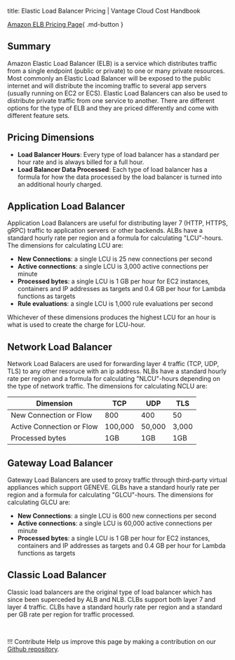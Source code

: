 title: Elastic Load Balancer Pricing | Vantage Cloud Cost Handbook

[Amazon ELB Pricing Page](https://aws.amazon.com/elasticloadbalancing/pricing/){ .md-button }

## Summary

Amazon Elastic Load Balancer (ELB) is a service which distributes traffic from a single endpoint (public or private) to one or many private resources. Most commonly an Elastic Load Balancer will be exposed to the public internet and will distribute the incoming traffic to several app servers (usually running on EC2 or ECS). Elastic Load Balancers can also be used to distribute private traffic from one service to another. There are different options for the type of ELB and they are priced differently and come with different feature sets.

## Pricing Dimensions

* **Load Balancer Hours**: Every type of load balancer has a standard per hour rate and is always billed for a full hour.
* **Load Balancer Data Processed**: Each type of load balancer has a formula for how the data processed by the load balancer is turned into an additional hourly charged.

## Application Load Balancer
Application Load Balancers are useful for distributing layer 7 (HTTP, HTTPS, gRPC) traffic to application servers or other backends. ALBs have a standard hourly rate per region and a formula for calculating "LCU"-hours. The dimensions for calculating LCU are:

* **New Connections**: a single LCU is 25 new connections per second
* **Active connections**: a single LCU is 3,000 active connections per minute
* **Processed bytes**: a single LCU is 1 GB per hour for EC2 instances, containers and IP addresses as targets and 0.4 GB per hour for Lambda functions as targets
* **Rule evaluations**: a single LCU is 1,000 rule evaluations per second

Whichever of these dimensions produces the highest LCU for an hour is what is used to create the charge for LCU-hour.

## Network Load Balancer
Network Load Balacers are used for forwarding layer 4 traffic (TCP, UDP, TLS) to any other resoruce with an ip address. NLBs have a standard hourly rate per region and a formula for calculating "NLCU"-hours depending on the type of network traffic. The dimensions for calculating NCLU are:

| Dimension   | TCP         | UDP | TLS |
| ----------- | ----------- |-----|-----|
| New Connection or Flow | 800 | 400 | 50 |
| Active Connection or Flow | 100,000 | 50,000 | 3,000 |
| Processed bytes | 1GB | 1GB | 1GB |
 

## Gateway Load Balancer
Gateway Load Balancers are used to proxy traffic through third-party virtual appliances which support GENEVE. GLBs have a standard hourly rate per region and a formula for calculating "GLCU"-hours. The dimensions for calculating GLCU are:

* **New Connections**: a single LCU is 600 new connections per second
* **Active connections**: a single LCU is 60,000 active connections per minute
* **Processed bytes**: a single LCU is 1 GB per hour for EC2 instances, containers and IP addresses as targets and 0.4 GB per hour for Lambda functions as targets

## Classic Load Balancer
Classic load balancers are the original type of load balancer which has since been superceded by ALB and NLB. CLBs support both layer 7 and layer 4 traffic. CLBs have a standard hourly rate per region and a standard per GB rate per region for traffic processed. 

<br/>

!!! Contribute
	Help us improve this page by making a contribution on our [Github repository](https://github.com/vantage-sh/handbook).